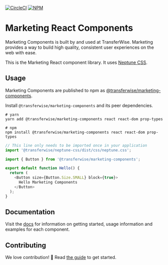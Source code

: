 [![CircleCI](https://circleci.com/gh/transferwise/marketing-components.svg?style=shield)](https://circleci.com/gh/transferwise/marketing-components) [![NPM](https://badge.fury.io/js/%40transferwise%2Fcomponents.svg)](https://www.npmjs.com/package/@transferwise/marketing-components)

# Marketing React Components

Marketing Components is built by and used at TransferWise. Marketing provides a way to build high quality, consistent user experiences on the web with ease.

This is the Marketing React component library. It uses [Neptune CSS](https://github.com/transferwise/neptune/tree/master/packages/css).

## Usage

Marketing Components are published to npm as [@transferwise/marketing-components](https://www.npmjs.com/package/@transferwise/marketing-components).

Install `@transferwise/marketing-components` and its peer dependencies.

```
# yarn
yarn add @transferwise/marketing-components react react-dom prop-types

# npm
npm install @transferwise/marketing-components react react-dom prop-types
```

```js
// This line only needs to be imported once in your application
import '@transferwise/neptune-css/dist/css/neptune.css';

import { Button } from '@transferwise/marketing-components';

export default function Hello() {
  return (
    <Button size={Button.Size.SMALL} block={true}>
      Hello Marketing Components
    </Button>
  );
}
```

## Documentation

Visit the [docs](https://transferwise.github.io/marketing-components) for information on getting started, usage information and examples for each component.

## Contributing

We love contribution! 🙏 Read [the guide](https://github.com/transferwise/marketing-components/blob/main/packages/marketing-components/CONTRIBUTING.md) to get started.
